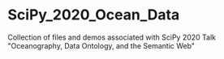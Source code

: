 # SciPy_2020_Ocean_Data
Collection of files and demos associated with SciPy 2020 Talk "Oceanography, Data Ontology, and the Semantic Web"
